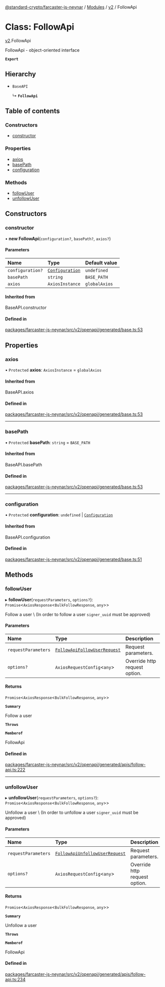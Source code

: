 [@standard-crypto/farcaster-js-neynar](../README.md) / [Modules](../modules.md) / [v2](../modules/v2.md) / FollowApi

# Class: FollowApi

[v2](../modules/v2.md).FollowApi

FollowApi - object-oriented interface

**`Export`**

## Hierarchy

- `BaseAPI`

  ↳ **`FollowApi`**

## Table of contents

### Constructors

- [constructor](v2.FollowApi.md#constructor)

### Properties

- [axios](v2.FollowApi.md#axios)
- [basePath](v2.FollowApi.md#basepath)
- [configuration](v2.FollowApi.md#configuration)

### Methods

- [followUser](v2.FollowApi.md#followuser)
- [unfollowUser](v2.FollowApi.md#unfollowuser)

## Constructors

### constructor

• **new FollowApi**(`configuration?`, `basePath?`, `axios?`)

#### Parameters

| Name | Type | Default value |
| :------ | :------ | :------ |
| `configuration?` | [`Configuration`](v2.Configuration.md) | `undefined` |
| `basePath` | `string` | `BASE_PATH` |
| `axios` | `AxiosInstance` | `globalAxios` |

#### Inherited from

BaseAPI.constructor

#### Defined in

[packages/farcaster-js-neynar/src/v2/openapi/generated/base.ts:53](https://github.com/standard-crypto/farcaster-js/blob/main/packages/farcaster-js-neynar/src/v2/openapi/generated/base.ts#L53)

## Properties

### axios

• `Protected` **axios**: `AxiosInstance` = `globalAxios`

#### Inherited from

BaseAPI.axios

#### Defined in

[packages/farcaster-js-neynar/src/v2/openapi/generated/base.ts:53](https://github.com/standard-crypto/farcaster-js/blob/main/packages/farcaster-js-neynar/src/v2/openapi/generated/base.ts#L53)

___

### basePath

• `Protected` **basePath**: `string` = `BASE_PATH`

#### Inherited from

BaseAPI.basePath

#### Defined in

[packages/farcaster-js-neynar/src/v2/openapi/generated/base.ts:53](https://github.com/standard-crypto/farcaster-js/blob/main/packages/farcaster-js-neynar/src/v2/openapi/generated/base.ts#L53)

___

### configuration

• `Protected` **configuration**: `undefined` \| [`Configuration`](v2.Configuration.md)

#### Inherited from

BaseAPI.configuration

#### Defined in

[packages/farcaster-js-neynar/src/v2/openapi/generated/base.ts:51](https://github.com/standard-crypto/farcaster-js/blob/main/packages/farcaster-js-neynar/src/v2/openapi/generated/base.ts#L51)

## Methods

### followUser

▸ **followUser**(`requestParameters`, `options?`): `Promise`<`AxiosResponse`<`BulkFollowResponse`, `any`\>\>

Follow a user \\ (In order to follow a user `signer_uuid` must be approved)

#### Parameters

| Name | Type | Description |
| :------ | :------ | :------ |
| `requestParameters` | [`FollowApiFollowUserRequest`](../interfaces/v2.FollowApiFollowUserRequest.md) | Request parameters. |
| `options?` | `AxiosRequestConfig`<`any`\> | Override http request option. |

#### Returns

`Promise`<`AxiosResponse`<`BulkFollowResponse`, `any`\>\>

**`Summary`**

Follow a user

**`Throws`**

**`Memberof`**

FollowApi

#### Defined in

[packages/farcaster-js-neynar/src/v2/openapi/generated/apis/follow-api.ts:222](https://github.com/standard-crypto/farcaster-js/blob/main/packages/farcaster-js-neynar/src/v2/openapi/generated/apis/follow-api.ts#L222)

___

### unfollowUser

▸ **unfollowUser**(`requestParameters`, `options?`): `Promise`<`AxiosResponse`<`BulkFollowResponse`, `any`\>\>

Unfollow a user \\ (In order to unfollow a user `signer_uuid` must be approved)

#### Parameters

| Name | Type | Description |
| :------ | :------ | :------ |
| `requestParameters` | [`FollowApiUnfollowUserRequest`](../interfaces/v2.FollowApiUnfollowUserRequest.md) | Request parameters. |
| `options?` | `AxiosRequestConfig`<`any`\> | Override http request option. |

#### Returns

`Promise`<`AxiosResponse`<`BulkFollowResponse`, `any`\>\>

**`Summary`**

Unfollow a user

**`Throws`**

**`Memberof`**

FollowApi

#### Defined in

[packages/farcaster-js-neynar/src/v2/openapi/generated/apis/follow-api.ts:234](https://github.com/standard-crypto/farcaster-js/blob/main/packages/farcaster-js-neynar/src/v2/openapi/generated/apis/follow-api.ts#L234)
